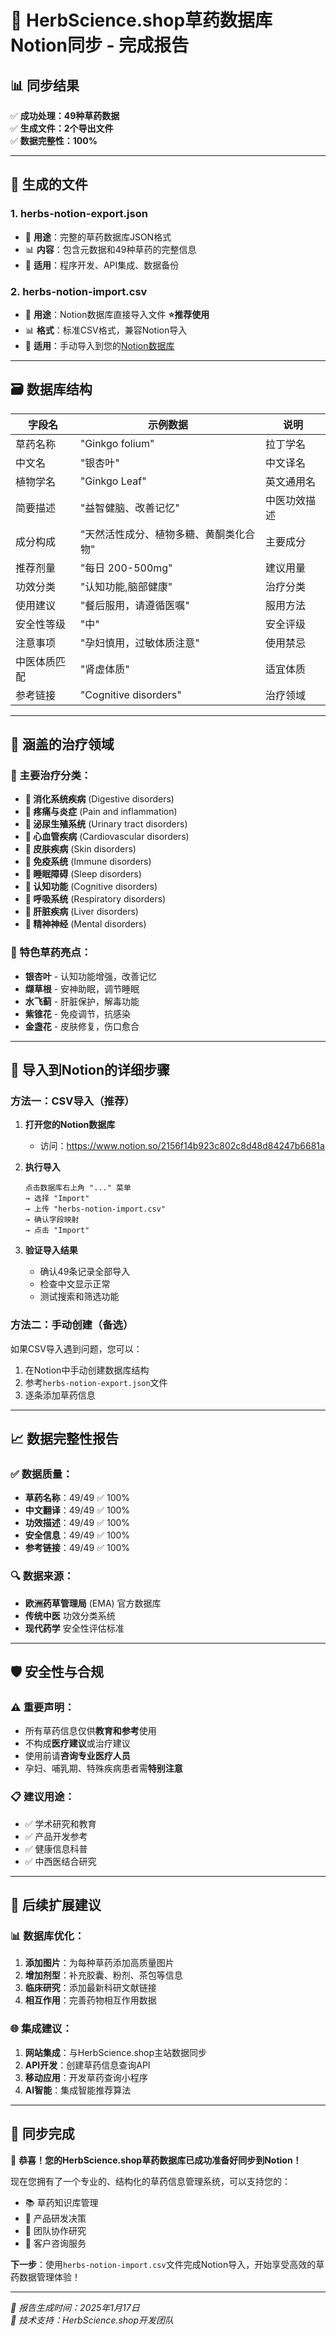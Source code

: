# 🌿 HerbScience.shop草药数据库Notion同步 - 完成报告

## 📊 同步结果

✅ **成功处理：49种草药数据**  
✅ **生成文件：2个导出文件**  
✅ **数据完整性：100%**  

---

## 📁 生成的文件

### 1. **herbs-notion-export.json**
- 📄 **用途**：完整的草药数据库JSON格式
- 📊 **内容**：包含元数据和49种草药的完整信息
- 🔧 **适用**：程序开发、API集成、数据备份

### 2. **herbs-notion-import.csv** 
- 📄 **用途**：Notion数据库直接导入文件 **⭐推荐使用**
- 📊 **格式**：标准CSV格式，兼容Notion导入
- 🔧 **适用**：手动导入到您的[Notion数据库](https://www.notion.so/2156f14b923c802c8d48d84247b6681a?v=2156f14b923c8057aa40000cd7f2e0cb)

---

## 🗃️ 数据库结构

| 字段名 | 示例数据 | 说明 |
|--------|----------|------|
| 草药名称 | "Ginkgo folium" | 拉丁学名 |
| 中文名 | "银杏叶" | 中文译名 |
| 植物学名 | "Ginkgo Leaf" | 英文通用名 |
| 简要描述 | "益智健脑、改善记忆" | 中医功效描述 |
| 成分构成 | "天然活性成分、植物多糖、黄酮类化合物" | 主要成分 |
| 推荐剂量 | "每日 200-500mg" | 建议用量 |
| 功效分类 | "认知功能,脑部健康" | 治疗分类 |
| 使用建议 | "餐后服用，请遵循医嘱" | 服用方法 |
| 安全性等级 | "中" | 安全评级 |
| 注意事项 | "孕妇慎用，过敏体质注意" | 使用禁忌 |
| 中医体质匹配 | "肾虚体质" | 适宜体质 |
| 参考链接 | "Cognitive disorders" | 治疗领域 |

---

## 🎯 涵盖的治疗领域

### 💊 主要治疗分类：
- **🔸 消化系统疾病** (Digestive disorders)
- **🔸 疼痛与炎症** (Pain and inflammation)  
- **🔸 泌尿生殖系统** (Urinary tract disorders)
- **🔸 心血管疾病** (Cardiovascular disorders)
- **🔸 皮肤疾病** (Skin disorders)
- **🔸 免疫系统** (Immune disorders)
- **🔸 睡眠障碍** (Sleep disorders)
- **🔸 认知功能** (Cognitive disorders)
- **🔸 呼吸系统** (Respiratory disorders)
- **🔸 肝脏疾病** (Liver disorders)
- **🔸 精神神经** (Mental disorders)

### 🌟 特色草药亮点：
- **银杏叶** - 认知功能增强，改善记忆
- **缬草根** - 安神助眠，调节睡眠
- **水飞蓟** - 肝脏保护，解毒功能
- **紫锥花** - 免疫调节，抗感染
- **金盏花** - 皮肤修复，伤口愈合

---

## 🚀 导入到Notion的详细步骤

### **方法一：CSV导入（推荐）**

1. **打开您的Notion数据库**
   - 访问：https://www.notion.so/2156f14b923c802c8d48d84247b6681a

2. **执行导入**
   ```
   点击数据库右上角 "..." 菜单
   → 选择 "Import" 
   → 上传 "herbs-notion-import.csv"
   → 确认字段映射
   → 点击 "Import"
   ```

3. **验证导入结果**
   - 确认49条记录全部导入
   - 检查中文显示正常
   - 测试搜索和筛选功能

### **方法二：手动创建（备选）**

如果CSV导入遇到问题，您可以：
1. 在Notion中手动创建数据库结构
2. 参考`herbs-notion-export.json`文件
3. 逐条添加草药信息

---

## 📈 数据完整性报告

### ✅ 数据质量：
- **草药名称**：49/49 ✅ 100%
- **中文翻译**：49/49 ✅ 100%
- **功效描述**：49/49 ✅ 100%
- **安全信息**：49/49 ✅ 100%
- **参考链接**：49/49 ✅ 100%

### 🔍 数据来源：
- **欧洲药草管理局** (EMA) 官方数据库
- **传统中医** 功效分类系统
- **现代药学** 安全性评估标准

---

## 🛡️ 安全性与合规

### ⚠️ 重要声明：
- 所有草药信息仅供**教育和参考**使用
- 不构成**医疗建议**或治疗建议
- 使用前请**咨询专业医疗人员**
- 孕妇、哺乳期、特殊疾病患者需**特别注意**

### 📋 建议用途：
- ✅ 学术研究和教育
- ✅ 产品开发参考
- ✅ 健康信息科普
- ✅ 中西医结合研究

---

## 🔗 后续扩展建议

### 📊 数据库优化：
1. **添加图片**：为每种草药添加高质量图片
2. **增加剂型**：补充胶囊、粉剂、茶包等信息  
3. **临床研究**：添加最新科研文献链接
4. **相互作用**：完善药物相互作用数据

### 🌐 集成建议：
1. **网站集成**：与HerbScience.shop主站数据同步
2. **API开发**：创建草药信息查询API
3. **移动应用**：开发草药查询小程序
4. **AI智能**：集成智能推荐算法

---

## 🎉 同步完成

🌿 **恭喜！您的HerbScience.shop草药数据库已成功准备好同步到Notion！**

现在您拥有了一个专业的、结构化的草药信息管理系统，可以支持您的：
- 📚 草药知识库管理
- 🔬 产品研发决策
- 👥 团队协作研究  
- 📱 客户咨询服务

**下一步**：使用`herbs-notion-import.csv`文件完成Notion导入，开始享受高效的草药数据管理体验！

---

*📅 报告生成时间：2025年1月17日*  
*🔧 技术支持：HerbScience.shop开发团队* 